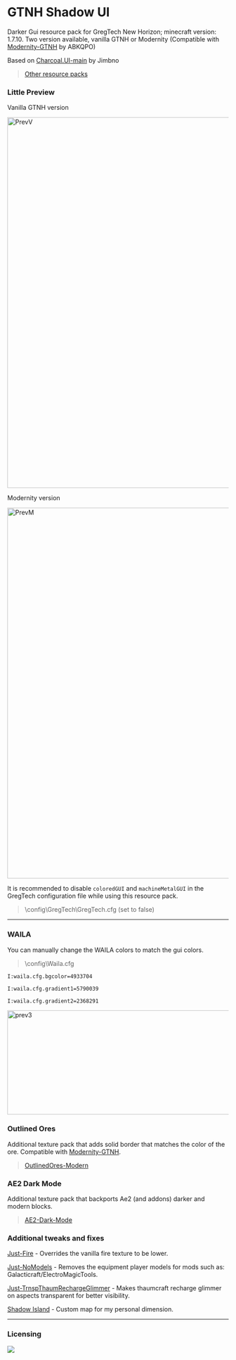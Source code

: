 # GTNH Shadow UI
  Darker Gui resource pack for GregTech New Horizon; minecraft version: 1.7.10. Two version available, vanilla GTNH or Modernity (Compatible with [Modernity-GTNH](https://github.com/ABKQPO/Modernity-GTNH) by ABKQPO)

Based on [Charcoal.UI-main](https://github.com/Jimbno/Charcoal.UI) by Jimbno


> [Other resource packs](https://wiki.gtnewhorizons.com/wiki/Resource_Packs)


### Little Preview 
Vanilla GTNH version

<img width="744" height="843" alt="PrevV" src="https://github.com/user-attachments/assets/39679340-9895-4eab-8f0b-6b9c7759fcbf" />


Modernity version

<img width="744" height="843" alt="PrevM" src="https://github.com/user-attachments/assets/7f7b43b2-2513-4cd3-af40-2e71761b51ba" />


It is recommended to disable `coloredGUI` and `machineMetalGUI` in the GregTech configuration file while using this resource pack.
> \config\GregTech\GregTech.cfg (set to false)
  
---
### WAILA
You can manually change the WAILA colors to match the gui colors.
> \config\Waila.cfg

`I:waila.cfg.bgcolor=4933704`

`I:waila.cfg.gradient1=5790039`

`I:waila.cfg.gradient2=2368291`

<img width="597" height="237" alt="prev3" src="https://github.com/user-attachments/assets/2c7eb456-9a04-4a21-91c2-2e6f26ce7ea8" />

### Outlined Ores
Additional texture pack that adds solid border that matches the color of the ore. Compatible with [Modernity-GTNH](https://github.com/ABKQPO/Modernity-GTNH).
> [OutlinedOres-Modern](https://github.com/Ranzuu/OutlinedOres-Modern)

### AE2 Dark Mode
Additional texture pack that backports Ae2 (and addons) darker and modern blocks.
> [AE2-Dark-Mode](https://github.com/Ranzuu/AE2-Dark-Mode)

### Additional tweaks and fixes
[Just-Fire](https://github.com/Ranzuu/Shadow-UI/releases/tag/Just-Fire) - Overrides the vanilla fire texture to be lower.

[Just-NoModels](https://github.com/Ranzuu/Shadow-UI/releases/tag/Just-NoModels) - Removes the equipment player models for mods such as: Galacticraft/ElectroMagicTools.

[Just-TrnspThaumRechargeGlimmer](https://github.com/Ranzuu/Shadow-UI/releases/tag/Just-TrnspThaumRechargeGlimmer) - Makes thaumcraft recharge glimmer on aspects transparent for better visibility.

[Shadow Island](https://github.com/Ranzuu/Shadow-UI/releases/tag/Shadow_Island) - Custom map for my personal dimension.

---
### Licensing

[![](https://img.shields.io/badge/License-CC%20BY--NC--SA%204.0-yellow.svg?style=flat-square)](https://creativecommons.org/licenses/by-nc-sa/4.0/)
